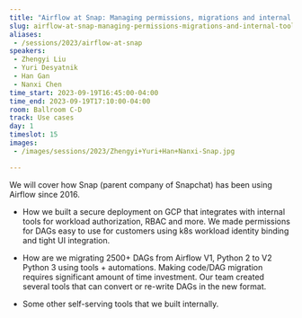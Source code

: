 ```yaml
---
title: "Airflow at Snap: Managing permissions, migrations and internal tools"
slug: airflow-at-snap-managing-permissions-migrations-and-internal-tools
aliases:
 - /sessions/2023/airflow-at-snap
speakers:
 - Zhengyi Liu
 - Yuri Desyatnik
 - Han Gan
 - Nanxi Chen
time_start: 2023-09-19T16:45:00-04:00
time_end: 2023-09-19T17:10:00-04:00
room: Ballroom C-D
track: Use cases
day: 1
timeslot: 15
images:
 - /images/sessions/2023/Zhengyi+Yuri+Han+Nanxi-Snap.jpg

---
```


We will cover how Snap (parent company of Snapchat) has been using Airflow since 2016. 
 
 - How we built a secure deployment on GCP that integrates with internal tools for workload authorization, RBAC and more. We made permissions for DAGs easy to use for customers using k8s workload identity binding and tight UI integration. 
 
 - How are we migrating 2500+ DAGs from Airflow V1, Python 2 to V2 Python 3 using tools + automations. Making code/DAG migration requires significant amount of time investment. Our team created several tools that can convert or re-write DAGs in the new format.
 
 - Some other self-serving tools that we built internally.